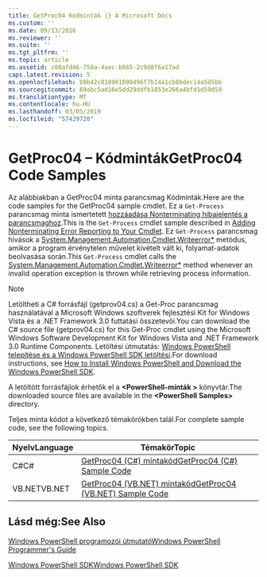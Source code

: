 ```yaml
---
title: GetProc04 Kódminták |} A Microsoft Docs
ms.custom: ''
ms.date: 09/13/2016
ms.reviewer: ''
ms.suite: ''
ms.tgt_pltfrm: ''
ms.topic: article
ms.assetid: c00afd46-758a-4aec-b865-2c9d8f6a17ad
caps.latest.revision: 5
ms.openlocfilehash: b9b42c818981090496f7b14a1cb8bdec14a5d5bb
ms.sourcegitcommit: 69abc5ad16e5dd29ddfb1853e266a4bfd1d59d59
ms.translationtype: MT
ms.contentlocale: hu-HU
ms.lasthandoff: 03/05/2019
ms.locfileid: "57429720"
---
```

# <a name="getproc04-code-samples"></a><span data-ttu-id="18368-102">GetProc04 – Kódminták</span><span class="sxs-lookup"><span data-stu-id="18368-102">GetProc04 Code Samples</span></span>

<span data-ttu-id="18368-103">Az alábbiakban a GetProc04 minta parancsmag Kódminták.</span><span class="sxs-lookup"><span data-stu-id="18368-103">Here are the code samples for the GetProc04 sample cmdlet.</span></span> <span data-ttu-id="18368-104">Ez a `Get-Process` parancsmag minta ismertetett [hozzáadása Nonterminating hibajelentés a parancsmaghoz](../cmdlet/adding-non-terminating-error-reporting-to-your-cmdlet.md).</span><span class="sxs-lookup"><span data-stu-id="18368-104">This is the `Get-Process` cmdlet sample described in [Adding Nonterminating Error Reporting to Your Cmdlet](../cmdlet/adding-non-terminating-error-reporting-to-your-cmdlet.md).</span></span> <span data-ttu-id="18368-105">Ez `Get-Process` parancsmag hívások a [System.Management.Automation.Cmdlet.Writeerror\*](/dotnet/api/System.Management.Automation.Cmdlet.WriteError) metódus, amikor a program érvénytelen művelet kivételt vált ki, folyamat-adatok beolvasása során.</span><span class="sxs-lookup"><span data-stu-id="18368-105">This `Get-Process` cmdlet calls the [System.Management.Automation.Cmdlet.Writeerror\*](/dotnet/api/System.Management.Automation.Cmdlet.WriteError) method whenever an invalid operation exception is thrown while retrieving process information.</span></span>

> [!NOTE]
> <span data-ttu-id="18368-106">Letöltheti a C# forrásfájl (getprov04.cs) a Get-Proc parancsmag használatával a Microsoft Windows szoftverek fejlesztési Kit for Windows Vista és a .NET Framework 3.0 futtatási összetevői.</span><span class="sxs-lookup"><span data-stu-id="18368-106">You can download the C# source file (getprov04.cs) for this Get-Proc cmdlet using the Microsoft Windows Software Development Kit for Windows Vista and .NET Framework 3.0 Runtime Components.</span></span> <span data-ttu-id="18368-107">Letöltési útmutatás: [Windows PowerShell telepítése és a Windows PowerShell SDK letöltési](/powershell/developer/installing-the-windows-powershell-sdk).</span><span class="sxs-lookup"><span data-stu-id="18368-107">For download instructions, see [How to Install Windows PowerShell and Download the Windows PowerShell SDK](/powershell/developer/installing-the-windows-powershell-sdk).</span></span>
>
> <span data-ttu-id="18368-108">A letöltött forrásfájlok érhetők el a  **\<PowerShell-minták >** könyvtár.</span><span class="sxs-lookup"><span data-stu-id="18368-108">The downloaded source files are available in the **\<PowerShell Samples>** directory.</span></span>

<span data-ttu-id="18368-109">Teljes minta kódot a következő témakörökben talál.</span><span class="sxs-lookup"><span data-stu-id="18368-109">For complete sample code, see the following topics.</span></span>

|<span data-ttu-id="18368-110">Nyelv</span><span class="sxs-lookup"><span data-stu-id="18368-110">Language</span></span>|<span data-ttu-id="18368-111">Témakör</span><span class="sxs-lookup"><span data-stu-id="18368-111">Topic</span></span>|
|--------------|-----------|
|<span data-ttu-id="18368-112">C#</span><span class="sxs-lookup"><span data-stu-id="18368-112">C#</span></span>|[<span data-ttu-id="18368-113">GetProc04 (C#) mintakód</span><span class="sxs-lookup"><span data-stu-id="18368-113">GetProc04 (C#) Sample Code</span></span>](./getproc04-csharp-sample-code.md)|
|<span data-ttu-id="18368-114">VB.NET</span><span class="sxs-lookup"><span data-stu-id="18368-114">VB.NET</span></span>|[<span data-ttu-id="18368-115">GetProc04 (VB.NET) mintakód</span><span class="sxs-lookup"><span data-stu-id="18368-115">GetProc04 (VB.NET) Sample Code</span></span>](./getproc04-vb-net-sample-code.md)|

## <a name="see-also"></a><span data-ttu-id="18368-116">Lásd még:</span><span class="sxs-lookup"><span data-stu-id="18368-116">See Also</span></span>

[<span data-ttu-id="18368-117">Windows PowerShell programozói útmutató</span><span class="sxs-lookup"><span data-stu-id="18368-117">Windows PowerShell Programmer's Guide</span></span>](./windows-powershell-programmer-s-guide.md)

[<span data-ttu-id="18368-118">Windows PowerShell SDK</span><span class="sxs-lookup"><span data-stu-id="18368-118">Windows PowerShell SDK</span></span>](../windows-powershell-reference.md)